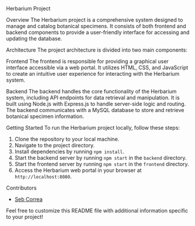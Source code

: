 Herbarium Project

Overview
The Herbarium project is a comprehensive system designed to manage and catalog botanical specimens. It consists of both frontend and backend components to provide a user-friendly interface for accessing and updating the database.

Architecture
The project architecture is divided into two main components:

Frontend
The frontend is responsible for providing a graphical user interface accessible via a web portal. It utilizes HTML, CSS, and JavaScript to create an intuitive user experience for interacting with the Herbarium system.

Backend
The backend handles the core functionality of the Herbarium system, including API endpoints for data retrieval and manipulation. It is built using Node.js with Express.js to handle server-side logic and routing. The backend communicates with a MySQL database to store and retrieve botanical specimen information.

Getting Started
To run the Herbarium project locally, follow these steps:

1. Clone the repository to your local machine.
2. Navigate to the project directory.
3. Install dependencies by running `npm install`.
4. Start the backend server by running `npm start` in the `backend` directory.
5. Start the frontend server by running `npm start` in the `frontend` directory.
6. Access the Herbarium web portal in your browser at `http://localhost:8080`.

Contributors
- [Seb Correa](https://github.com/sebcopixl)


Feel free to customize this README file with additional information specific to your project!
 
